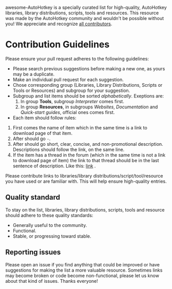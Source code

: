 awesome-AutoHotkey is a specially curated list for high-quality, AutoHotkey libraries, library distributions, scripts, tools and resources.
This resource was made by the AutoHotkey community and wouldn't be possible without you! We appreciate and recognize [all contributors](https://github.com/ahkscript/awesome-AutoHotkey/graphs/contributors).

# Contribution Guidelines
Please ensure your pull request adheres to the following guidelines:
- Please search previous suggestions before making a new one, as yours may be a duplicate.
- Make an individual pull request for each suggestion.
- Chose corresponding group (Libraries, Library Distributions, Scripts or Tools or Resources) and subgroup for your suggestion.
- Subgroup and list items should be sorted *alphabetically*. Exeptions are:
  1. In group **Tools**, subgroup *Interpreter* comes first.
  3. In group **Resources**, in subgroups *Websites*, *Documentation* and *Quick-start guides*, official ones comes first. 
- Each item should follow rules:
 1. First comes the name of item which in the same time is a link to download page of that item. 
 2. After should go `-`. 
 3. After should go short, clear, concise, and non-promotional description. Descriptions should follow the link, on the same line.
 4. If the item has a thread in the forum (which in the same time is not a link to download page of item) the link to that thread should be in the last sentence of description. Like this: [link](http://link) .

Please contribute links to libraries/library distributions/script/tool/resource you have used or are familiar with. This will help ensure high-quality entries.


## Quality standard
To stay on the list, libraries, library distributions, scripts, tools and resource should adhere to these quality standards:
- Generally useful to the community.
- Functional.
- Stable, or progressing toward stable.


## Reporting issues
Please open an issue if you find anything that could be improved or have suggestions for making the list a more valuable resource. Sometimes links may become broken or code become non-functional, please let us know about that kind of issues. Thanks everyone!
